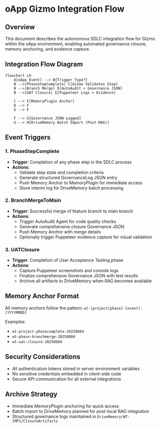 # oApp Gizmo Integration Flow

## Overview
This document describes the autonomous SDLC integration flow for Gizmo within the oApp environment, enabling automated governance closure, memory anchoring, and evidence capture.

## Integration Flow Diagram

```mermaid
flowchart LR
    A[oApp Event] --> B{Trigger Type?}
    B -->|PhaseStepComplete| C[Gizmo Validates Step]
    B -->|Branch Merge| D[AutoAudit + Governance JSON]
    B -->|UAT Closure| E[Puppeteer Logs + Evidence]

    C --> F[MemoryPlugin Anchor]
    D --> F
    E --> F

    F --> G[Governance JSON Logged]
    G --> H[DriveMemory Batch Import (Post-RAG)]
```

## Event Triggers

### 1. PhaseStepComplete
- **Trigger**: Completion of any phase step in the SDLC process
- **Actions**:
  - Validate step state and completion criteria
  - Generate structured GovernanceLog JSON entry
  - Push Memory Anchor to MemoryPlugin for immediate access
  - Store interim log for DriveMemory batch processing

### 2. BranchMergeToMain
- **Trigger**: Successful merge of feature branch to main branch
- **Actions**:
  - Trigger AutoAudit Agent for code quality checks
  - Generate comprehensive closure Governance JSON
  - Push Memory Anchor with merge details
  - Optionally trigger Puppeteer evidence capture for visual validation

### 3. UATClosure
- **Trigger**: Completion of User Acceptance Testing phase
- **Actions**:
  - Capture Puppeteer screenshots and console logs
  - Finalize comprehensive Governance JSON with test results
  - Archive all artifacts to DriveMemory when RAG becomes available

## Memory Anchor Format
All memory anchors follow the pattern: `wt-[project|phase]-[event]-[YYYYMMDD]`

Examples:
- `wt-project-phasecomplete-20250804`
- `wt-phase-branchmerge-20250804`
- `wt-uat-closure-20250804`

## Security Considerations
- All authentication tokens stored in server environment variables
- No sensitive credentials embedded in client-side code
- Secure API communication for all external integrations

## Archive Strategy
- Immediate MemoryPlugin anchoring for quick access
- Batch import to DriveMemory planned for post-local RAG integration
- Structured governance logs maintained in `DriveMemory/WT-IMP1/ClosureArtifacts`